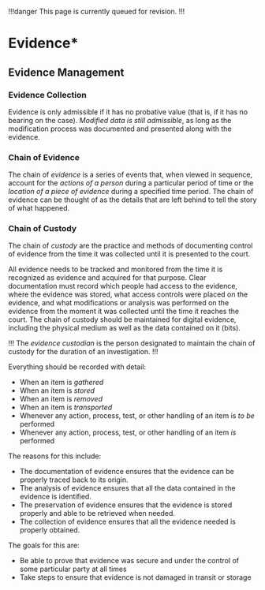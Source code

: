 !!!danger
This page is currently queued for revision.
!!!

# Evidence*

## Evidence Management

### Evidence Collection

Evidence is only admissible if it has no probative value (that is, if it has no bearing on the case). *Modified data is still admissible*, as long as the modification process was documented and presented along with the evidence.

### Chain of Evidence

The chain of *evidence* is a series of events that, when viewed in sequence, account for the *actions of a person* during a particular period of time or the *location of a piece of evidence* during a specified time period. The chain of evidence can be thought of as the details that are left behind to tell the story of what happened.

### Chain of Custody

The chain of *custody* are the practice and methods of documenting control of evidence from the time it was collected until it is presented to the court.

All evidence needs to be tracked and monitored from the time it is recognized as evidence and acquired for that purpose. Clear documentation must record which people had access to the evidence, where the evidence was stored, what access controls were placed on the evidence, and what modifications or analysis was performed on the evidence from the moment it was collected until the time it reaches the court. The chain of custody should be maintained for digital evidence, including the physical medium as well as the data contained on it (bits).

!!!
The *evidence custodian* is the person designated to maintain the chain of custody for the duration of an investigation.
!!!

Everything should be recorded with detail:

- When an item is *gathered*
- When an item is *stored*
- When an item is *removed*
- When an item is *transported*
- Whenever any action, process, test, or other handling of an item is *to be* performed
- Whenever any action, process, test, or other handling of an item *is* performed

The reasons for this include:

- The documentation of evidence ensures that the evidence can be properly traced back to its origin.
- The analysis of evidence ensures that all the data contained in the evidence is identified.
- The preservation of evidence ensures that the evidence is stored properly and able to be retrieved when needed.
- The collection of evidence ensures that all the evidence needed is properly obtained.

The goals for this are:

- Be able to prove that evidence was secure and under the control of some particular party at all times
- Take steps to ensure that evidence is not damaged in transit or storage
